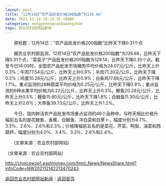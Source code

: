 ```yaml
---
layout: post
title: "12月14日“农产品批发价格200指数”为126.66"
date: 2021-12-14 18:13:35 +0800
categories: nongyenongcunbuwangzhan
tags: 农业农村部网站新闻
---
```

<p>　　原标题：12月14日：“农产品批发价格200指数”比昨天下降0.31个点</p>
 <p>　　据农业农村部监测，12月14日“农产品批发价格200指数”为126.66，比昨天下降0.31个点，“菜篮子”产品批发价格200指数为129.14，比昨天下降0.35个点。截至今日14:00时，全国农产品批发市场猪肉平均价格为24.07元/公斤，比昨天上升0.3%；牛肉77.54元/公斤，比昨天上升0.9%；羊肉71.30元/公斤，比昨天下降0.2%；鸡蛋10.28元/公斤，比昨天上升0.9%；白条鸡17.68元/公斤，比昨天下降1.7%。重点监测的28种蔬菜平均价格为5.25元/公斤，比昨天下降0.9%；重点监测的6种水果平均价格为6.22元/公斤，比昨天上升0.3%。鲫鱼20.28元/公斤，比昨天上升0.5%；鲤鱼15.80元/公斤，比昨天下降1.8%；白鲢鱼11.30元/公斤，比昨天上升2.6%；大带鱼39.73元/公斤，比昨天上升1.2%。</p>
 <p>　　今日，国内鲜活农产品批发市场重点监测的46个品种中，与昨天相比价格升幅前五名的是花鲢鱼、香蕉、白鲢鱼、洋白菜和白萝卜，幅度分别为4.7%、3.3%、2.6%、2.6%和2.3%；价格降幅前五名的是菜花、芹菜、鸭梨、油菜和西葫芦，幅度分别为4.0%、3.4%、3.3%、2.6%和2.4%。</p>
 <p>　　(文章来源：农业农村部网站)</p><p class="em_media">（文章来源：农业农村部网站）</p>

<http://choicewzp1.eastmoney.com/html_News/NewsShare.html?infoCode=NW202112142213470243>

[返回农业农村部网站新闻](//finews.withounder.com/nongyenongcunbuwangzhan/)｜[返回首页](//finews.withounder.com/)